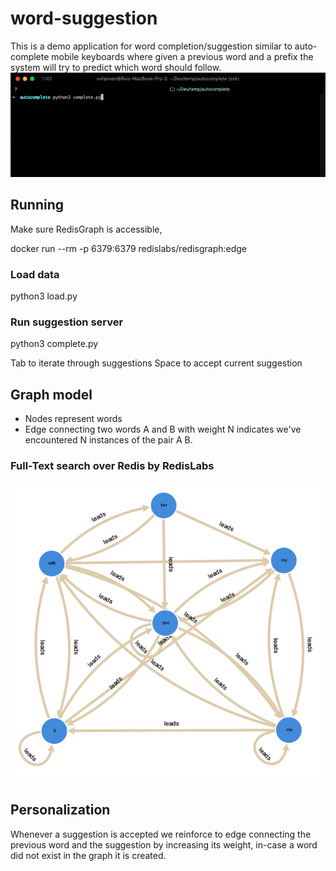 # word-suggestion

This is a demo application for word completion/suggestion similar to auto-complete mobile keyboards
where given a previous word and a prefix the system will try to predict which word should follow.
<img src="/img/demo.gif"/>

## Running
Make sure RedisGraph is accessible,

docker run --rm -p 6379:6379 redislabs/redisgraph:edge

### Load data
python3 load.py

### Run suggestion server
python3 complete.py

Tab to iterate through suggestions
Space to accept current suggestion

## Graph model
* Nodes represent words
* Edge connecting two words A and B with weight N indicates we've encountered N instances of the pair A B.

### Full-Text search over Redis by RedisLabs
<img src="/img/model.png"/>

## Personalization
Whenever a suggestion is accepted we reinforce to edge connecting the previous word and the suggestion by increasing its weight, in-case a word did not exist in the graph it is created.
